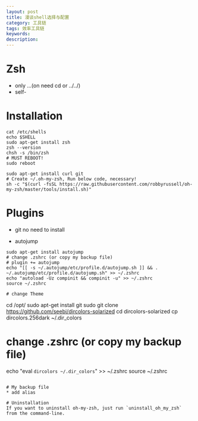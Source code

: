 ```yaml
---
layout: post
title: 漫谈shell选择与配置
category: 工具链
tags: 效率工具链
keywords:
description:
---
```




# Zsh

* only ...(on need cd or ../../)
* self-


# Installation

```
cat /etc/shells
echo $SHELL
sudo apt-get install zsh
zsh --version
chsh -s /bin/zsh
# MUST REBOOT!
sudo reboot

sudo apt-get install curl git
# Create ~/.oh-my-zsh, Run below code, necessary!
sh -c "$(curl -fsSL https://raw.githubusercontent.com/robbyrussell/oh-my-zsh/master/tools/install.sh)"
```


# Plugins
* git
no need to install

* autojump
```
sudo apt-get install autojump
# change .zshrc (or copy my backup file)
# plugin += autojump
echo "[[ -s ~/.autojump/etc/profile.d/autojump.sh ]] && . ~/.autojump/etc/profile.d/autojump.sh" >> ~/.zshrc
echo "autoload -Uz compinit && compinit -u" >> ~/.zshrc
source ~/.zshrc

# change Theme
```
cd /opt/
sudo apt-get install git
sudo git clone https://github.com/seebi/dircolors-solarized
cd dircolors-solarized
cp dircolors.256dark ~/.dir_colors

# change .zshrc (or copy my backup file)
echo "eval `dircolors ~/.dir_colors`" >> ~/.zshrc
source ~/.zshrc
```

# My backup file
* add alias

# Uninstallation
If you want to uninstall oh-my-zsh, just run `uninstall_oh_my_zsh` from the command-line.






